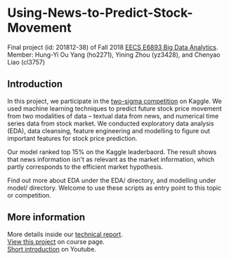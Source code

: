 # Using-News-to-Predict-Stock-Movement
Final project (id: 201812-38) of Fall 2018 [EECS E6893 Big Data Analytics](https://www.ee.columbia.edu/~cylin/course/bigdata/index.html).<br/>
Member: Hung-Yi Ou Yang (ho2271), Yining Zhou (yz3428), and Chenyao Liao (cl3757)

## Introduction
In this project, we participate in the [two-sigma competition](https://www.kaggle.com/c/two-sigma-financial-news) on Kaggle. 
We used machine learning techniques to predict future stock price movement from two modalities of data – textual data from news, and numerical time series data from stock market. We conducted exploratory data analysis (EDA), data cleansing, feature engineering and modelling to figure out important features for stock price prediction. 

Our model ranked top 15% on the Kaggle leaderbaord. The result shows that news information isn't as relevant as the market information, which partly corresponds to the efficient market hypothesis. 

Find out more about EDA under the EDA/ directory, and modelling under model/ directory. Welcome to use these scripts as entry point to this topic or competition. 

## More information
More details inside our [technical report](http://www.graphen.ai/course/bigdata/reports/201812-38.pdf).<br/>
[View this project](http://www.ee.columbia.edu/~cylin/course/bigdata/projects/) on course page.<br/>
[Short introduction](https://www.youtube.com/watch?v=jQ_dpB4LjoE) on Youtube.


